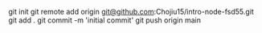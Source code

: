 git init
git remote add origin git@github.com:Chojiu15/intro-node-fsd55.git
git add .
git commit -m 'initial commit'
git push origin main